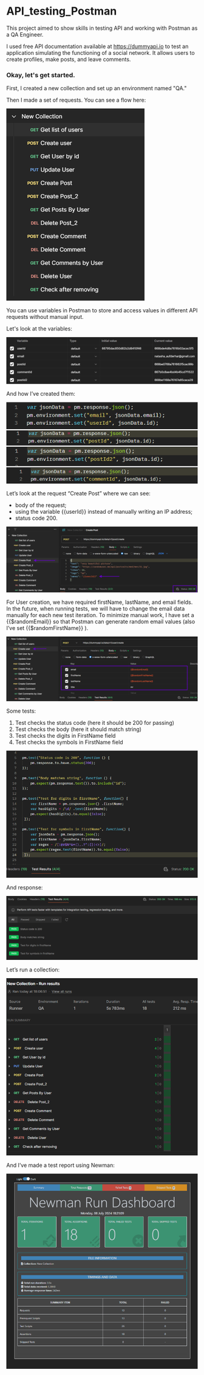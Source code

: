# API_testing_Postman

This project aimed to show skills in testing API and working with Postman as a QA Engineer. 

I used free API documentation available at https://dummyapi.io to test an application simulating the functioning of a social network. It allows users to create profiles, make posts, and leave comments.

### Okay, let's get started. 

First, I created a new collection and set up an environment named "QA."

Then I made a set of requests. You can see a flow here:

![Collection](images/collection.png)

You can use variables in Postman to store and access values in different API requests without manual input. 

Let's look at the variables:

![variables](images/variables.png)

And how I’ve created them:

![email,userId](images/set_email_userid.png)
![postId](images/set_postid.png)
![postId2](images/set_postid2.png)
![commentId](images/set_commentid.png)


Let’s look at the request “Create Post” where we can see:
- body of the request;
- using the variable {{userId}} instead of manually writing an IP address;
- status code 200.
  
![Create Post](images/create_post.png)


For User creation, we have required firstName, lastName, and email fields. In the future, when running tests, we will have to change the email data manually for each new test iteration. To minimize manual work, I have set a {{$randomEmail}} so that Postman can generate random email values (also I’ve set {{$randomFirstName}} ).

![Randoms](images/randoms.png)

Some tests:
1.	Test checks the status code (here it should be 200 for passing)
2.	Test checks the body (here it should match string)
3.	Test checks the digits in FirstName field 
4.	Test checks the symbols in FirstName field

![Tests](images/tests.png)

And response:

![Response](images/test_response.png)


Let’s run a collection: 

![Run a collection](images/run_the_collection.png)

And I’ve made a test report using Newman:

![Newman report](images/Newman_report.png)
